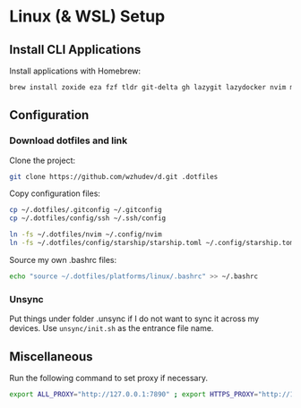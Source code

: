 # Linux (& WSL) Setup

## Install CLI Applications

Install applications with Homebrew:

```bash
brew install zoxide eza fzf tldr git-delta gh lazygit lazydocker nvim mise starship zellij tree cloc neofetch
```

## Configuration

### Download dotfiles and link

Clone the project:

```sh
git clone https://github.com/wzhudev/d.git .dotfiles
```

Copy configuration files:

```sh
cp ~/.dotfiles/.gitconfig ~/.gitconfig
cp ~/.dotfiles/config/ssh ~/.ssh/config

ln -fs ~/.dotfiles/nvim ~/.config/nvim
ln -fs ~/.dotfiles/config/starship/starship.toml ~/.config/starship.toml
```

Source my own .bashrc files:

```sh
echo "source ~/.dotfiles/platforms/linux/.bashrc" >> ~/.bashrc
```

### Unsync

Put things under folder .unsync if I do not want to sync it across my devices. Use `unsync/init.sh` as the entrance file name.

## Miscellaneous

Run the following command to set proxy if necessary.

```sh
export ALL_PROXY="http://127.0.0.1:7890" ; export HTTPS_PROXY="http://127.0.0.1:7890" ; export HTTP_PROXY="http://127.0.0.1:7890"
```
